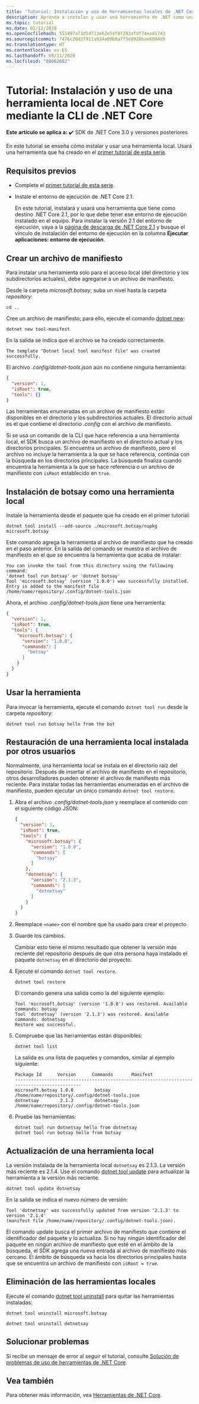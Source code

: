 ```yaml
---
title: 'Tutorial: Instalación y uso de herramientas locales de .NET Core'
description: Aprenda a instalar y usar una herramienta de .NET como una herramienta local.
ms.topic: tutorial
ms.date: 02/12/2020
ms.openlocfilehash: 555497a71d54713e62e54f8f293afdf74ead1743
ms.sourcegitcommit: 7476c20d2f911a834a00b8a7f5e8926bae6804d9
ms.translationtype: HT
ms.contentlocale: es-ES
ms.lasthandoff: 08/11/2020
ms.locfileid: "88062682"
---
```

# <a name="tutorial-install-and-use-a-net-core-local-tool-using-the-net-core-cli"></a>Tutorial: Instalación y uso de una herramienta local de .NET Core mediante la CLI de .NET Core

**Este artículo se aplica a:** ✔️ SDK de .NET Core 3.0 y versiones posteriores

En este tutorial se enseña cómo instalar y usar una herramienta local. Usará una herramienta que ha creado en el [primer tutorial de esta serie](global-tools-how-to-create.md).

## <a name="prerequisites"></a>Requisitos previos

* Complete el [primer tutorial de esta serie](global-tools-how-to-create.md).
* Instale el entorno de ejecución de .NET Core 2.1.

  En este tutorial, instalará y usará una herramienta que tiene como destino .NET Core 2.1, por lo que debe tener ese entorno de ejecución instalado en el equipo. Para instalar la versión 2.1 del entorno de ejecución, vaya a la [página de descarga de .NET Core 2.1](https://dotnet.microsoft.com/download/dotnet-core/2.1) y busque el vínculo de instalación del entorno de ejecución en la columna **Ejecutar aplicaciones: entorno de ejecución**.

## <a name="create-a-manifest-file"></a>Crear un archivo de manifiesto

Para instalar una herramienta solo para el acceso local (del directorio y los subdirectorios actuales), debe agregarse a un archivo de manifiesto.

Desde la carpeta *microsoft.botsay*, suba un nivel hasta la carpeta *repository*:

```console
cd ..
```

Cree un archivo de manifiesto; para ello, ejecute el comando [dotnet new](dotnet-new.md):

```dotnetcli
dotnet new tool-manifest
```

En la salida se indica que el archivo se ha creado correctamente.

```console
The template "Dotnet local tool manifest file" was created successfully.
```

El archivo *.config/dotnet-tools.json* aún no contiene ninguna herramienta:

```json
{
  "version": 1,
  "isRoot": true,
  "tools": {}
}
```

Las herramientas enumeradas en un archivo de manifiesto están disponibles en el directorio y los subdirectorios actuales. El directorio actual es el que contiene el directorio *.config* con el archivo de manifiesto.

Si se usa un comando de la CLI que hace referencia a una herramienta local, el SDK busca un archivo de manifiesto en el directorio actual y los directorios principales. Si encuentra un archivo de manifiesto, pero el archivo no incluye la herramienta a la que se hace referencia, continúa con la búsqueda en los directorios principales. La búsqueda finaliza cuando encuentra la herramienta a la que se hace referencia o un archivo de manifiesto con `isRoot` establecido en `true`.

## <a name="install-botsay-as-a-local-tool"></a>Instalación de botsay como una herramienta local

Instale la herramienta desde el paquete que ha creado en el primer tutorial:

```dotnetcli
dotnet tool install --add-source ./microsoft.botsay/nupkg microsoft.botsay
```

Este comando agrega la herramienta al archivo de manifiesto que ha creado en el paso anterior. En la salida del comando se muestra el archivo de manifiesto en el que se encuentra la herramienta que acaba de instalar:

 ```console
 You can invoke the tool from this directory using the following command:
 'dotnet tool run botsay' or 'dotnet botsay'
 Tool 'microsoft.botsay' (version '1.0.0') was successfully installed.
 Entry is added to the manifest file /home/name/repository/.config/dotnet-tools.json
 ```

Ahora, el archivo *.config/dotnet-tools.json* tiene una herramienta:

```json
{
  "version": 1,
  "isRoot": true,
  "tools": {
    "microsoft.botsay": {
      "version": "1.0.0",
      "commands": [
        "botsay"
      ]
    }
  }
}
```

## <a name="use-the-tool"></a>Usar la herramienta

Para invocar la herramienta, ejecute el comando `dotnet tool run` desde la carpeta *repository*:

```dotnetcli
dotnet tool run botsay hello from the bot
```

## <a name="restore-a-local-tool-installed-by-others"></a>Restauración de una herramienta local instalada por otros usuarios

Normalmente, una herramienta local se instala en el directorio raíz del repositorio. Después de insertar el archivo de manifiesto en el repositorio, otros desarrolladores pueden obtener el archivo de manifiesto más reciente. Para instalar todas las herramientas enumeradas en el archivo de manifiesto, pueden ejecutar un único comando `dotnet tool restore`.

1. Abra el archivo *.config/dotnet-tools.json* y reemplace el contenido con el siguiente código JSON:

   ```json
   {
     "version": 1,
     "isRoot": true,
     "tools": {
       "microsoft.botsay": {
         "version": "1.0.0",
         "commands": [
           "botsay"
         ]
       },
       "dotnetsay": {
         "version": "2.1.3",
         "commands": [
           "dotnetsay"
         ]
       }
     }
   }
   ```

1. Reemplace `<name>` con el nombre que ha usado para crear el proyecto.

1. Guarde los cambios.

   Cambiar esto tiene el mismo resultado que obtener la versión más reciente del repositorio después de que otra persona haya instalado el paquete `dotnetsay` en el directorio del proyecto.

1. Ejecute el comando `dotnet tool restore`.

   ```dotnetcli
   dotnet tool restore
   ```

   El comando genera una salida como la del siguiente ejemplo:

   ```console
   Tool 'microsoft.botsay' (version '1.0.0') was restored. Available commands: botsay
   Tool 'dotnetsay' (version '2.1.3') was restored. Available commands: dotnetsay
   Restore was successful.
   ```

1. Compruebe que las herramientas están disponibles:

   ```dotnetcli
   dotnet tool list
   ```

   La salida es una lista de paquetes y comandos, similar al ejemplo siguiente:

   ```console
   Package Id      Version      Commands       Manifest
   --------------------------------------------------------------------------------------------
   microsoft.botsay 1.0.0        botsay         /home/name/repository/.config/dotnet-tools.json
   dotnetsay        2.1.3        dotnetsay      /home/name/repository/.config/dotnet-tools.json
   ```

1. Pruebe las herramientas:

   ```dotnetcli
   dotnet tool run dotnetsay hello from dotnetsay
   dotnet tool run botsay hello from botsay
   ```

## <a name="update-a-local-tool"></a>Actualización de una herramienta local

La versión instalada de la herramienta local `dotnetsay` es 2.1.3.  La versión más reciente es 2.1.4. Use el comando [dotnet tool update](dotnet-tool-update.md) para actualizar la herramienta a la versión más reciente.

```dotnetcli
dotnet tool update dotnetsay
```

En la salida se indica el nuevo número de versión:

```console
Tool 'dotnetsay' was successfully updated from version '2.1.3' to version '2.1.4'
(manifest file /home/name/repository/.config/dotnet-tools.json).
```

El comando update busca el primer archivo de manifiesto que contiene el identificador del paquete y lo actualiza. Si no hay ningún identificador del paquete en ningún archivo de manifiesto que esté en el ámbito de la búsqueda, el SDK agrega una nueva entrada al archivo de manifiesto más cercano. El ámbito de búsqueda va hacia los directorios principales hasta que se encuentra un archivo de manifiesto con `isRoot = true`.

## <a name="remove-local-tools"></a>Eliminación de las herramientas locales

Ejecute el comando [dotnet tool uninstall](dotnet-tool-uninstall.md) para quitar las herramientas instaladas:

```dotnetcli
dotnet tool uninstall microsoft.botsay
```

```dotnetcli
dotnet tool uninstall dotnetsay
```

## <a name="troubleshoot"></a>Solucionar problemas

Si recibe un mensaje de error al seguir el tutorial, consulte [Solución de problemas de uso de herramientas de .NET Core](troubleshoot-usage-issues.md).

## <a name="see-also"></a>Vea también

Para obtener más información, vea [Herramientas de .NET Core](global-tools.md).
